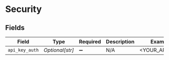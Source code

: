 # Security


## Fields

| Field              | Type               | Required           | Description        | Example            |
| ------------------ | ------------------ | ------------------ | ------------------ | ------------------ |
| `api_key_auth`     | *Optional[str]*    | :heavy_minus_sign: | N/A                | <YOUR_API_KEY>     |